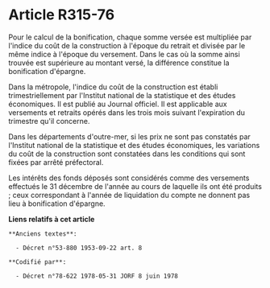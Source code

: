 # Article R315-76

Pour le calcul de la bonification, chaque somme versée est multipliée par l'indice du coût de la construction à l'époque du
retrait et divisée par le même indice à l'époque du versement. Dans le cas où la somme ainsi trouvée est supérieure au
montant versé, la différence constitue la bonification d'épargne.

Dans la métropole, l'indice du coût de la construction est établi trimestriellement par l'Institut national de la statistique
et des études économiques. Il est publié au Journal officiel. Il est applicable aux versements et retraits opérés dans les
trois mois suivant l'expiration du trimestre qu'il concerne.

Dans les départements d'outre-mer, si les prix ne sont pas constatés par l'Institut national de la statistique et des études
économiques, les variations du coût de la construction sont constatées dans les conditions qui sont fixées par arrêté
préfectoral.

Les intérêts des fonds déposés sont considérés comme des versements effectués le 31 décembre de l'année au cours de laquelle
ils ont été produits ; ceux correspondant à l'année de liquidation du compte ne donnent pas lieu à bonification d'épargne.

**Liens relatifs à cet article**

	**Anciens textes**:

	  - Décret n°53-880 1953-09-22 art. 8

	**Codifié par**:

	  - Décret n°78-622 1978-05-31 JORF 8 juin 1978
